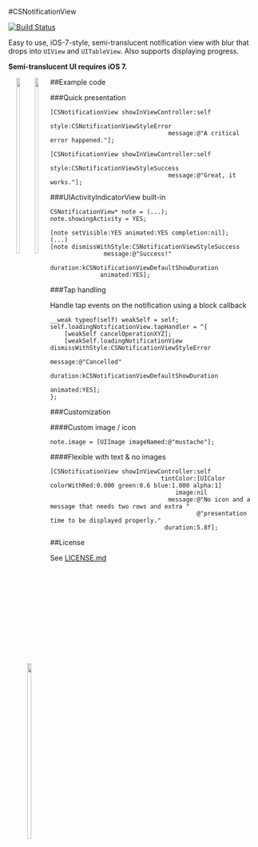 #CSNotificationView

[![Build Status](https://travis-ci.org/problame/CSNotificationView.svg?branch=travis-ci)](https://travis-ci.org/problame/CSNotificationView)

Easy to use, iOS-7-style, semi-translucent notification view with blur that drops into `UIView` and `UITableView`.
Also supports displaying progress.

**Semi-translucent UI requires iOS 7.**


<div style="float: left; text-align: center">
<img src="https://f.cloud.github.com/assets/956573/1240926/3764db88-2a14-11e3-89d2-c1492b003d33.png" width="30%"></img>
&nbsp;
<img src="https://f.cloud.github.com/assets/956573/1240925/375efbdc-2a14-11e3-9258-7fc4395ae019.png" width="30%"></img>
&nbsp;
<img src="https://f.cloud.github.com/assets/956573/1329610/502c2ed0-351a-11e3-859d-534c792a7c65.png" width="30%"></img>


</div>

##Example code

###Quick presentation

```objc
[CSNotificationView showInViewController:self
                                   style:CSNotificationViewStyleError
                                 message:@"A critical error happened."];

[CSNotificationView showInViewController:self
                                   style:CSNotificationViewStyleSuccess
                                 message:@"Great, it works."];
```

###UIActivityIndicatorView built-in

```objc
CSNotificationView* note = (...);
note.showingActivity = YES;

[note setVisible:YES animated:YES completion:nil];
(...)
[note dismissWithStyle:CSNotificationViewStyleSuccess
               message:@"Success!"
              duration:kCSNotificationViewDefaultShowDuration
              animated:YES];
```

###Tap handling

Handle tap events on the notification using a block callback

```objc
__weak typeof(self) weakSelf = self;
self.loadingNotificationView.tapHandler = ^{
    [weakSelf cancelOperationXYZ];
    [weakSelf.loadingNotificationView dismissWithStyle:CSNotificationViewStyleError
                                               message:@"Cancelled"
                                              duration:kCSNotificationViewDefaultShowDuration
                                              animated:YES];
};
```

###Customization

####Custom image / icon

```objc
note.image = [UIImage imageNamed:@"mustache"];
```

####Flexible with text & no images

```objc
[CSNotificationView showInViewController:self
                               tintColor:[UIColor colorWithRed:0.000 green:0.6 blue:1.000 alpha:1]
                                   image:nil
                                 message:@"No icon and a message that needs two rows and extra "
                                         @"presentation time to be displayed properly."
                                duration:5.8f];
```


##License

See [LICENSE.md](https://raw.github.com/problame/CSNotificationView/master/LICENSE.md)
